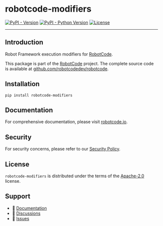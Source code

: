 # robotcode-modifiers

[![PyPI - Version](https://img.shields.io/pypi/v/robotcode-modifiers.svg)](https://pypi.org/project/robotcode-modifiers)
[![PyPI - Python Version](https://img.shields.io/pypi/pyversions/robotcode-modifiers.svg)](https://pypi.org/project/robotcode-modifiers)
[![License](https://img.shields.io/github/license/robotcodedev/robotcode?style=flat&logo=apache)](https://github.com/robotcodedev/robotcode/blob/master/LICENSE.txt)

-----

## Introduction

Robot Framework execution modifiers for [RobotCode](https://robotcode.io).

This package is part of the [RobotCode](https://robotcode.io) project. The complete source code is available at [github.com/robotcodedev/robotcode](https://github.com/robotcodedev/robotcode).

## Installation

```console
pip install robotcode-modifiers
```

## Documentation

For comprehensive documentation, please visit [robotcode.io](https://robotcode.io).

## Security

For security concerns, please refer to our [Security Policy](https://github.com/robotcodedev/robotcode/security/policy).

## License

`robotcode-modifiers` is distributed under the terms of the [Apache-2.0](https://spdx.org/licenses/Apache-2.0.html) license.

## Support

- 📖 [Documentation](https://robotcode.io)
- 💬 [Discussions](https://github.com/robotcodedev/robotcode/discussions)
- 🐛 [Issues](https://github.com/robotcodedev/robotcode/issues)

